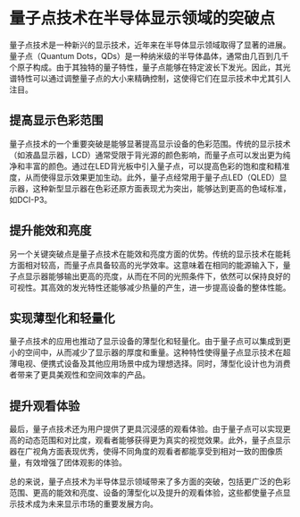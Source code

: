 # 量子点技术在半导体显示领域的突破点

量子点技术是一种新兴的显示技术，近年来在半导体显示领域取得了显著的进展。量子点（Quantum Dots，QDs）是一种纳米级的半导体晶体，通常由几百到几千个原子构成。由于其独特的量子特性，量子点能够在特定波长下发光。因此，其光谱特性可以通过调整量子点的大小来精确控制，这使得它们在显示技术中尤其引人注目。

## 提高显示色彩范围

量子点技术的一个重要突破是能够显著提高显示设备的色彩范围。传统的显示技术（如液晶显示器，LCD）通常受限于背光源的颜色影响，而量子点可以发出更为纯净和丰富的颜色。通过在LED背光板中引入量子点，可以提高色彩的饱和度和精准度，从而使得显示效果更加生动。此外，量子点经常用于量子点LED（QLED）显示器，这种新型显示器在色彩还原方面表现尤为突出，能够达到更高的色域标准，如DCI-P3。

## 提升能效和亮度

另一个关键突破点是量子点技术在能效和亮度方面的优势。传统的显示技术在能耗方面相对较高，而量子点具备较高的光学效率。这意味着在相同的能源输入下，量子点显示器能够输出更高的亮度，从而在不同的光照条件下，依然可以保持良好的可视性。其高效的发光特性还能够减少热量的产生，进一步提高设备的整体性能。

## 实现薄型化和轻量化

量子点技术的应用也推动了显示设备的薄型化和轻量化。由于量子点可以集成到更小的空间中，从而减少了显示器的厚度和重量。这种特性使得量子点显示技术在超薄电视、便携式设备及其他应用场景中成为理想选择。同时，薄型化设计也为消费者带来了更具美观性和空间效率的产品。

## 提升观看体验

最后，量子点技术还为用户提供了更具沉浸感的观看体验。由于量子点可以实现更高的动态范围和对比度，观看者能够获得更为真实的视觉效果。此外，量子点显示器在广视角方面表现优秀，使得不同角度的观看者都能享受到相对一致的图像质量，有效增强了团体观影的体验。

总的来说，量子点技术为半导体显示领域带来了多方面的突破，包括更广泛的色彩范围、更高的能效和亮度、设备的薄型化以及提升的观看体验，这些都使量子点显示技术成为未来显示市场的重要发展方向。